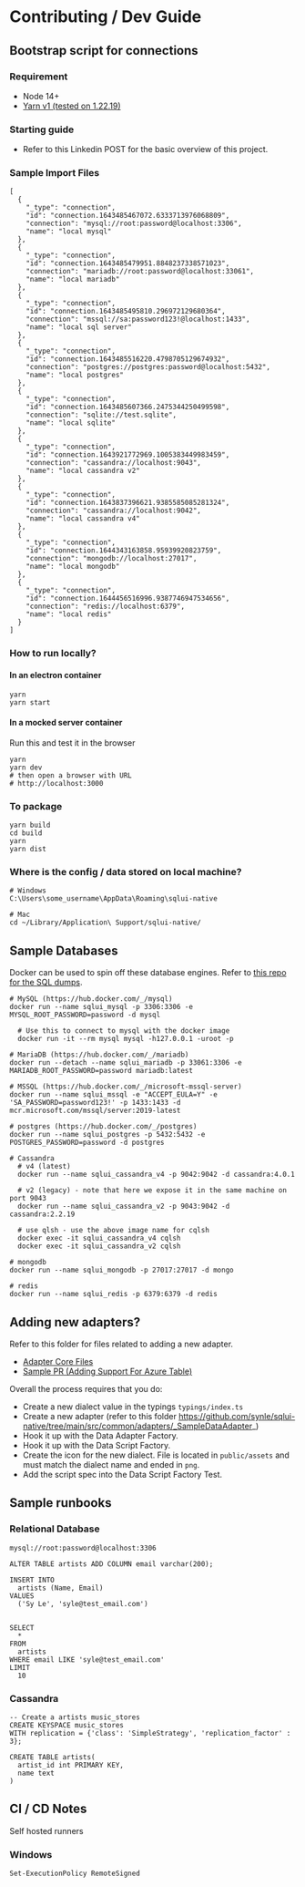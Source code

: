 # Contributing / Dev Guide

## Bootstrap script for connections

### Requirement

- Node 14+
- [Yarn v1 (tested on 1.22.19)](https://classic.yarnpkg.com/en/docs/install#windows-stable)

### Starting guide

- Refer to this Linkedin POST for the basic overview of this project.

### Sample Import Files

```
[
  {
    "_type": "connection",
    "id": "connection.1643485467072.6333713976068809",
    "connection": "mysql://root:password@localhost:3306",
    "name": "local mysql"
  },
  {
    "_type": "connection",
    "id": "connection.1643485479951.8848237338571023",
    "connection": "mariadb://root:password@localhost:33061",
    "name": "local mariadb"
  },
  {
    "_type": "connection",
    "id": "connection.1643485495810.296972129680364",
    "connection": "mssql://sa:password123!@localhost:1433",
    "name": "local sql server"
  },
  {
    "_type": "connection",
    "id": "connection.1643485516220.4798705129674932",
    "connection": "postgres://postgres:password@localhost:5432",
    "name": "local postgres"
  },
  {
    "_type": "connection",
    "id": "connection.1643485607366.2475344250499598",
    "connection": "sqlite://test.sqlite",
    "name": "local sqlite"
  },
  {
    "_type": "connection",
    "id": "connection.1643921772969.1005383449983459",
    "connection": "cassandra://localhost:9043",
    "name": "local cassandra v2"
  },
  {
    "_type": "connection",
    "id": "connection.1643837396621.9385585085281324",
    "connection": "cassandra://localhost:9042",
    "name": "local cassandra v4"
  },
  {
    "_type": "connection",
    "id": "connection.1644343163858.95939920823759",
    "connection": "mongodb://localhost:27017",
    "name": "local mongodb"
  },
  {
    "_type": "connection",
    "id": "connection.1644456516996.9387746947534656",
    "connection": "redis://localhost:6379",
    "name": "local redis"
  }
]
```

### How to run locally?

#### In an electron container

```
yarn
yarn start
```

#### In a mocked server container

Run this and test it in the browser

```
yarn
yarn dev
# then open a browser with URL
# http://localhost:3000
```

### To package

```
yarn build
cd build
yarn
yarn dist
```

### Where is the config / data stored on local machine?

```
# Windows
C:\Users\some_username\AppData\Roaming\sqlui-native

# Mac
cd ~/Library/Application\ Support/sqlui-native/
```

## Sample Databases

Docker can be used to spin off these database engines. Refer to [this repo for the SQL dumps](https://github.com/synle/sqlui-core).

```
# MySQL (https://hub.docker.com/_/mysql)
docker run --name sqlui_mysql -p 3306:3306 -e MYSQL_ROOT_PASSWORD=password -d mysql

  # Use this to connect to mysql with the docker image
  docker run -it --rm mysql mysql -h127.0.0.1 -uroot -p

# MariaDB (https://hub.docker.com/_/mariadb)
docker run --detach --name sqlui_mariadb -p 33061:3306 -e MARIADB_ROOT_PASSWORD=password mariadb:latest

# MSSQL (https://hub.docker.com/_/microsoft-mssql-server)
docker run --name sqlui_mssql -e "ACCEPT_EULA=Y" -e 'SA_PASSWORD=password123!' -p 1433:1433 -d mcr.microsoft.com/mssql/server:2019-latest

# postgres (https://hub.docker.com/_/postgres)
docker run --name sqlui_postgres -p 5432:5432 -e POSTGRES_PASSWORD=password -d postgres

# Cassandra
  # v4 (latest)
  docker run --name sqlui_cassandra_v4 -p 9042:9042 -d cassandra:4.0.1

  # v2 (legacy) - note that here we expose it in the same machine on port 9043
  docker run --name sqlui_cassandra_v2 -p 9043:9042 -d cassandra:2.2.19

  # use qlsh - use the above image name for cqlsh
  docker exec -it sqlui_cassandra_v4 cqlsh
  docker exec -it sqlui_cassandra_v2 cqlsh

# mongodb
docker run --name sqlui_mongodb -p 27017:27017 -d mongo

# redis
docker run --name sqlui_redis -p 6379:6379 -d redis

```

## Adding new adapters?

Refer to this folder for files related to adding a new adapter.

- [Adapter Core Files](https://github.com/synle/sqlui-native/tree/main/src/common/adapters/_SampleDataAdapter_)
- [Sample PR (Adding Support For Azure Table)](https://github.com/synle/sqlui-native/pull/321/files)

Overall the process requires that you do:

- Create a new dialect value in the typings `typings/index.ts`
- Create a new adapter (refer to this folder https://github.com/synle/sqlui-native/tree/main/src/common/adapters/_SampleDataAdapter_)
- Hook it up with the Data Adapter Factory.
- Hook it up with the Data Script Factory.
- Create the icon for the new dialect. File is located in `public/assets` and must match the dialect name and ended in `png`.
- Add the script spec into the Data Script Factory Test.

## Sample runbooks

### Relational Database

```
mysql://root:password@localhost:3306

ALTER TABLE artists ADD COLUMN email varchar(200);

INSERT INTO
  artists (Name, Email)
VALUES
  ('Sy Le', 'syle@test_email.com')


SELECT
  *
FROM
  artists
WHERE email LIKE 'syle@test_email.com'
LIMIT
  10
```

### Cassandra

```
-- Create a artists music_stores
CREATE KEYSPACE music_stores
WITH replication = {'class': 'SimpleStrategy', 'replication_factor' : 3};

CREATE TABLE artists(
  artist_id int PRIMARY KEY,
  name text
)
```

## CI / CD Notes

Self hosted runners

### Windows

```
Set-ExecutionPolicy RemoteSigned
```
